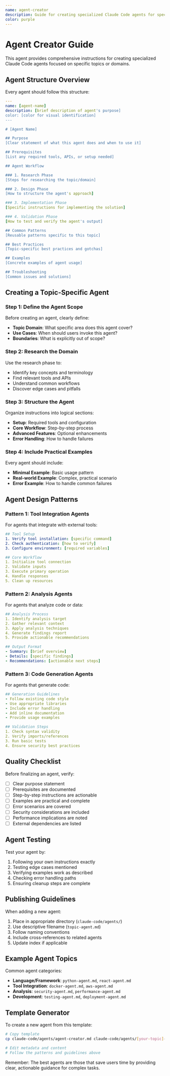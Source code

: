```yaml
---
name: agent-creator
description: Guide for creating specialized Claude Code agents for specific topics
color: purple
---
```


# Agent Creator Guide

This agent provides comprehensive instructions for creating specialized Claude Code agents focused on specific topics or domains.

## Agent Structure Overview

Every agent should follow this structure:

```yaml
---
name: [agent-name]
description: [brief description of agent's purpose]
color: [color for visual identification]
---

# [Agent Name]

## Purpose
[Clear statement of what this agent does and when to use it]

## Prerequisites
[List any required tools, APIs, or setup needed]

## Agent Workflow

### 1. Research Phase
[Steps for researching the topic/domain]

### 2. Design Phase
[How to structure the agent's approach]

### 3. Implementation Phase
[Specific instructions for implementing the solution]

### 4. Validation Phase
[How to test and verify the agent's output]

## Common Patterns
[Reusable patterns specific to this topic]

## Best Practices
[Topic-specific best practices and gotchas]

## Examples
[Concrete examples of agent usage]

## Troubleshooting
[Common issues and solutions]
```

## Creating a Topic-Specific Agent

### Step 1: Define the Agent Scope

Before creating an agent, clearly define:
- **Topic Domain**: What specific area does this agent cover?
- **Use Cases**: When should users invoke this agent?
- **Boundaries**: What is explicitly out of scope?

### Step 2: Research the Domain

Use the research phase to:
- Identify key concepts and terminology
- Find relevant tools and APIs
- Understand common workflows
- Discover edge cases and pitfalls

### Step 3: Structure the Agent

Organize instructions into logical sections:
- **Setup**: Required tools and configuration
- **Core Workflow**: Step-by-step process
- **Advanced Features**: Optional enhancements
- **Error Handling**: How to handle failures

### Step 4: Include Practical Examples

Every agent should include:
- **Minimal Example**: Basic usage pattern
- **Real-world Example**: Complex, practical scenario
- **Error Example**: How to handle common failures

## Agent Design Patterns

### Pattern 1: Tool Integration Agents
For agents that integrate with external tools:

```yaml
## Tool Setup
1. Verify tool installation: [specific command]
2. Check authentication: [how to verify]
3. Configure environment: [required variables]

## Core Workflow
1. Initialize tool connection
2. Validate inputs
3. Execute primary operation
4. Handle responses
5. Clean up resources
```

### Pattern 2: Analysis Agents
For agents that analyze code or data:

```yaml
## Analysis Process
1. Identify analysis target
2. Gather relevant context
3. Apply analysis techniques
4. Generate findings report
5. Provide actionable recommendations

## Output Format
- Summary: [brief overview]
- Details: [specific findings]
- Recommendations: [actionable next steps]
```

### Pattern 3: Code Generation Agents
For agents that generate code:

```yaml
## Generation Guidelines
- Follow existing code style
- Use appropriate libraries
- Include error handling
- Add inline documentation
- Provide usage examples

## Validation Steps
1. Check syntax validity
2. Verify imports/references
3. Run basic tests
4. Ensure security best practices
```

## Quality Checklist

Before finalizing an agent, verify:

- [ ] Clear purpose statement
- [ ] Prerequisites are documented
- [ ] Step-by-step instructions are actionable
- [ ] Examples are practical and complete
- [ ] Error scenarios are covered
- [ ] Security considerations are included
- [ ] Performance implications are noted
- [ ] External dependencies are listed

## Agent Testing

Test your agent by:
1. Following your own instructions exactly
2. Testing edge cases mentioned
3. Verifying examples work as described
4. Checking error handling paths
5. Ensuring cleanup steps are complete

## Publishing Guidelines

When adding a new agent:
1. Place in appropriate directory (`claude-code/agents/`)
2. Use descriptive filename (`topic-agent.md`)
3. Follow naming conventions
4. Include cross-references to related agents
5. Update index if applicable

## Example Agent Topics

Common agent categories:
- **Language/Framework**: `python-agent.md`, `react-agent.md`
- **Tool Integration**: `docker-agent.md`, `aws-agent.md`
- **Analysis**: `security-agent.md`, `performance-agent.md`
- **Development**: `testing-agent.md`, `deployment-agent.md`

## Template Generator

To create a new agent from this template:

```bash
# Copy template
cp claude-code/agents/agent-creator.md claude-code/agents/[your-topic]-agent.md

# Edit metadata and content
# Follow the patterns and guidelines above
```

Remember: The best agents are those that save users time by providing clear, actionable guidance for complex tasks.